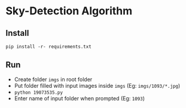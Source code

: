 # Sky-Detection Algorithm

## Install

```pip install -r- requirements.txt```

## Run
- Create folder ```imgs``` in root folder
- Put folder filled with input images inside ```imgs``` (Eg: ```imgs/1093/*.jpg```)
- ```python 19073535.py```
- Enter name of input folder when prompted (Eg: ```1093```)


